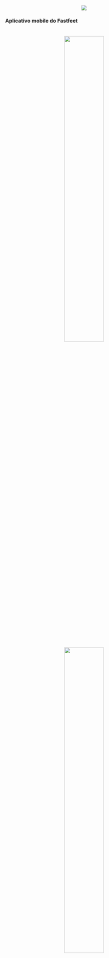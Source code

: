 <h1 align="center">
<img src="https://github.com/Rocketseat/bootcamp-gostack-desafio-03/blob/master/.github/logo.png">
</h1>

### Aplicativo mobile do Fastfeet

<h1 align="center">
<img src="" width="50%" height="50%" />

<img src="" width="50%" height="50%" />

<img src="" width="50%" height="50%" />

<img src="" width="50%" height="50%" />

<img src="" width="50%" height="50%" />
</h1>
